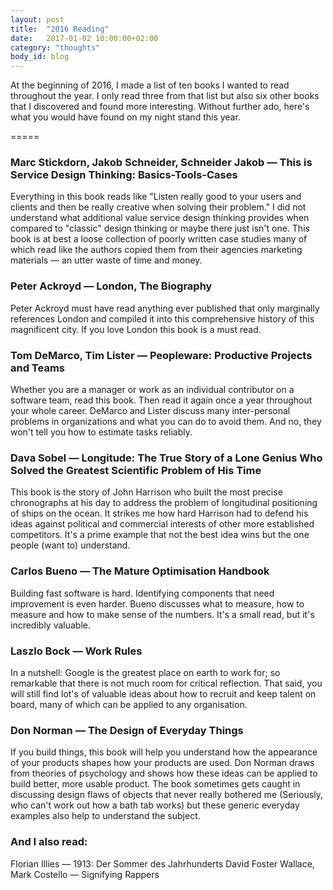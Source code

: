 ```yaml
---
layout: post
title:  "2016 Reading"
date:   2017-01-02 10:00:00+02:00
category: "thoughts"
body_id: blog
---
```


At the beginning of 2016, I made a list of ten books I wanted to read throughout the year. I only read three from that list but also six other books that I discovered and found more interesting. Without further ado, here's what you would have found on my night stand this year. 

=====

### Marc Stickdorn, Jakob Schneider, Schneider Jakob — This is Service Design Thinking: Basics-Tools-Cases

Everything in this book reads like "Listen really good to your users and clients and then be really creative when solving their problem." I did not understand what additional value service design thinking provides when compared to "classic" design thinking or maybe there just isn't one. This book is at best a loose collection of poorly written case studies many of which read like the authors copied them from their agencies marketing materials — an utter waste of time and money. 

### Peter Ackroyd — London, The Biography

Peter Ackroyd must have read anything ever published that only marginally references London and compiled it into this comprehensive history of this magnificent city. If you love London this book is a must read.

### Tom DeMarco, Tim Lister — Peopleware: Productive Projects and Teams

Whether you are a manager or work as an individual contributor on a software team, read this book. Then read it again once a year throughout your whole career. DeMarco and Lister discuss many inter-personal problems in organizations and what you can do to avoid them. And no, they won't tell you how to estimate tasks reliably. 

### Dava Sobel — Longitude: The True Story of a Lone Genius Who Solved the Greatest Scientific Problem of His Time

This book is the story of John Harrison who built the most precise chronographs at his day to address the problem of longitudinal positioning of ships on the ocean. It strikes me how hard Harrison had to defend his ideas against political and commercial interests of other more established competitors. It's a prime example that not the best idea wins but the one people (want to) understand. 

### Carlos Bueno — The Mature Optimisation Handbook

Building fast software is hard. Identifying components that need improvement is even harder. Bueno discusses what to measure, how to measure and how to make sense of the numbers. It's a small read, but it's incredibly valuable. 

### Laszlo Bock — Work Rules

In a nutshell: Google is the greatest place on earth to work for; so remarkable that there is not much room for critical reflection. That said, you will still find lot's of valuable ideas about how to recruit and keep talent on board, many of which can be applied to any organisation.

### Don Norman — The Design of Everyday Things

If you build things, this book will help you understand how the appearance of your products shapes how your products are used. Don Norman draws from theories of psychology and shows how these ideas can be applied to build better, more usable product. The book sometimes gets caught in discussing design flaws of objects that never really bothered me (Seriously, who can't work out how a bath tab works) but these generic everyday examples also help to understand the subject.

### And I also read:

Florian Illies — 1913: Der Sommer des Jahrhunderts
David Foster Wallace, Mark Costello — Signifying Rappers
